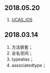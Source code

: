 

## 2018.05.20

1. [UCAS_iOS](https://github.com/uwuneng/swift_Lib)


## 2018.03.14

1. 方法嵌套；
2. 全名空间；
3. typealias；
4. associatedtype；

